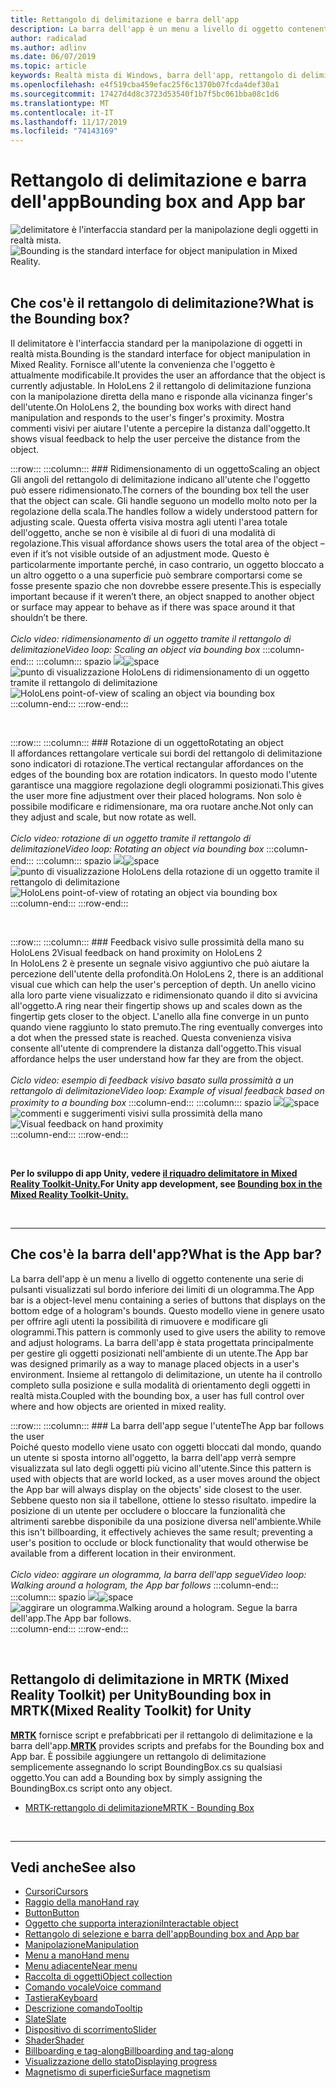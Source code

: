 ```yaml
---
title: Rettangolo di delimitazione e barra dell'app
description: La barra dell'app è un menu a livello di oggetto contenente una serie di pulsanti visualizzati sul bordo inferiore dei limiti di un ologramma.
author: radicalad
ms.author: adlinv
ms.date: 06/07/2019
ms.topic: article
keywords: Realtà mista di Windows, barra dell'app, rettangolo di delimitazione
ms.openlocfilehash: e4f519cba459efac25f6c1370b07fcda4def30a1
ms.sourcegitcommit: 17427d4d8c3723d53540f1b7f5bc061bba08c1d6
ms.translationtype: MT
ms.contentlocale: it-IT
ms.lasthandoff: 11/17/2019
ms.locfileid: "74143169"
---
```

# <a name="bounding-box-and-app-bar"></a><span data-ttu-id="83c98-104">Rettangolo di delimitazione e barra dell'app</span><span class="sxs-lookup"><span data-stu-id="83c98-104">Bounding box and App bar</span></span>
<span data-ttu-id="83c98-105">![delimitatore è l'interfaccia standard per la manipolazione degli oggetti in realtà mista.](images/UX/UX_Hero_BoundingBox.jpg)</span><span class="sxs-lookup"><span data-stu-id="83c98-105">![Bounding is the standard interface for object manipulation in Mixed Reality.](images/UX/UX_Hero_BoundingBox.jpg)</span></span><br>
<br>

## <a name="what-is-the-bounding-box"></a><span data-ttu-id="83c98-106">Che cos'è il rettangolo di delimitazione?</span><span class="sxs-lookup"><span data-stu-id="83c98-106">What is the Bounding box?</span></span>

<span data-ttu-id="83c98-107">Il delimitatore è l'interfaccia standard per la manipolazione di oggetti in realtà mista.</span><span class="sxs-lookup"><span data-stu-id="83c98-107">Bounding is the standard interface for object manipulation in Mixed Reality.</span></span> <span data-ttu-id="83c98-108">Fornisce all'utente la convenienza che l'oggetto è attualmente modificabile.</span><span class="sxs-lookup"><span data-stu-id="83c98-108">It provides the user an affordance that the object is currently adjustable.</span></span> <span data-ttu-id="83c98-109">In HoloLens 2 il rettangolo di delimitazione funziona con la manipolazione diretta della mano e risponde alla vicinanza finger's dell'utente.</span><span class="sxs-lookup"><span data-stu-id="83c98-109">On HoloLens 2, the bounding box works with direct hand manipulation and responds to the user's finger's proximity.</span></span> <span data-ttu-id="83c98-110">Mostra commenti visivi per aiutare l'utente a percepire la distanza dall'oggetto.</span><span class="sxs-lookup"><span data-stu-id="83c98-110">It shows visual feedback to help the user perceive the distance from the object.</span></span>

:::row:::
    :::column:::
        ### <a name="scaling-an-objectbr"></a><span data-ttu-id="83c98-111">Ridimensionamento di un oggetto</span><span class="sxs-lookup"><span data-stu-id="83c98-111">Scaling an object</span></span><br>
        <span data-ttu-id="83c98-112">Gli angoli del rettangolo di delimitazione indicano all'utente che l'oggetto può essere ridimensionato.</span><span class="sxs-lookup"><span data-stu-id="83c98-112">The corners of the bounding box tell the user that the object can scale.</span></span> <span data-ttu-id="83c98-113">Gli handle seguono un modello molto noto per la regolazione della scala.</span><span class="sxs-lookup"><span data-stu-id="83c98-113">The handles follow a widely understood pattern for adjusting scale.</span></span> <span data-ttu-id="83c98-114">Questa offerta visiva mostra agli utenti l'area totale dell'oggetto, anche se non è visibile al di fuori di una modalità di regolazione.</span><span class="sxs-lookup"><span data-stu-id="83c98-114">This visual affordance shows users the total area of the object – even if it’s not visible outside of an adjustment mode.</span></span> <span data-ttu-id="83c98-115">Questo è particolarmente importante perché, in caso contrario, un oggetto bloccato a un altro oggetto o a una superficie può sembrare comportarsi come se fosse presente spazio che non dovrebbe essere presente.</span><span class="sxs-lookup"><span data-stu-id="83c98-115">This is especially important because if it weren’t there, an object snapped to another object or surface may appear to behave as if there was space around it that shouldn’t be there.</span></span><br>
        <br>
        <span data-ttu-id="83c98-116">*Ciclo video: ridimensionamento di un oggetto tramite il rettangolo di delimitazione*</span><span class="sxs-lookup"><span data-stu-id="83c98-116">*Video loop: Scaling an object via bounding box*</span></span>
    :::column-end:::
        :::column:::
        <span data-ttu-id="83c98-117">spazio ![](images/spacer-20x582.png)</span><span class="sxs-lookup"><span data-stu-id="83c98-117">![space](images/spacer-20x582.png)</span></span><br>
       <span data-ttu-id="83c98-118">![punto di visualizzazione HoloLens di ridimensionamento di un oggetto tramite il rettangolo di delimitazione](images/HoloLens2_BoundingBox.gif)</span><span class="sxs-lookup"><span data-stu-id="83c98-118">![HoloLens point-of-view of scaling an object via bounding box](images/HoloLens2_BoundingBox.gif)</span></span><br>
    :::column-end:::
:::row-end:::

<br>

:::row:::
    :::column:::
        ### <a name="rotating-an-objectbr"></a><span data-ttu-id="83c98-119">Rotazione di un oggetto</span><span class="sxs-lookup"><span data-stu-id="83c98-119">Rotating an object</span></span><br>
        <span data-ttu-id="83c98-120">Il affordances rettangolare verticale sui bordi del rettangolo di delimitazione sono indicatori di rotazione.</span><span class="sxs-lookup"><span data-stu-id="83c98-120">The vertical rectangular affordances on the edges of the bounding box are rotation indicators.</span></span> <span data-ttu-id="83c98-121">In questo modo l'utente garantisce una maggiore regolazione degli ologrammi posizionati.</span><span class="sxs-lookup"><span data-stu-id="83c98-121">This gives the user more fine adjustment over their placed holograms.</span></span> <span data-ttu-id="83c98-122">Non solo è possibile modificare e ridimensionare, ma ora ruotare anche.</span><span class="sxs-lookup"><span data-stu-id="83c98-122">Not only can they adjust and scale, but now rotate as well.</span></span><br>
        <br>
        <span data-ttu-id="83c98-123">*Ciclo video: rotazione di un oggetto tramite il rettangolo di delimitazione*</span><span class="sxs-lookup"><span data-stu-id="83c98-123">*Video loop: Rotating an object via bounding box*</span></span>
    :::column-end:::
        :::column:::
        <span data-ttu-id="83c98-124">spazio ![](images/spacer-20x582.png)</span><span class="sxs-lookup"><span data-stu-id="83c98-124">![space](images/spacer-20x582.png)</span></span><br>
       <span data-ttu-id="83c98-125">![punto di visualizzazione HoloLens della rotazione di un oggetto tramite il rettangolo di delimitazione](images/HoloLens2_BoundingBox_Rotate.gif)</span><span class="sxs-lookup"><span data-stu-id="83c98-125">![HoloLens point-of-view of rotating an object via bounding box](images/HoloLens2_BoundingBox_Rotate.gif)</span></span><br>
    :::column-end:::
:::row-end:::

<br>

:::row:::
    :::column:::
        ### <a name="visual-feedback-on-hand-proximity-on-hololens-2br"></a><span data-ttu-id="83c98-126">Feedback visivo sulle prossimità della mano su HoloLens 2</span><span class="sxs-lookup"><span data-stu-id="83c98-126">Visual feedback on hand proximity on HoloLens 2</span></span><br>
        <span data-ttu-id="83c98-127">In HoloLens 2 è presente un segnale visivo aggiuntivo che può aiutare la percezione dell'utente della profondità.</span><span class="sxs-lookup"><span data-stu-id="83c98-127">On HoloLens 2, there is an additional visual cue which can help the user's perception of depth.</span></span> <span data-ttu-id="83c98-128">Un anello vicino alla loro parte viene visualizzato e ridimensionato quando il dito si avvicina all'oggetto.</span><span class="sxs-lookup"><span data-stu-id="83c98-128">A ring near their fingertip shows up and scales down as the fingertip gets closer to the object.</span></span> <span data-ttu-id="83c98-129">L'anello alla fine converge in un punto quando viene raggiunto lo stato premuto.</span><span class="sxs-lookup"><span data-stu-id="83c98-129">The ring eventually converges into a dot when the pressed state is reached.</span></span> <span data-ttu-id="83c98-130">Questa convenienza visiva consente all'utente di comprendere la distanza dall'oggetto.</span><span class="sxs-lookup"><span data-stu-id="83c98-130">This visual affordance helps the user understand how far they are from the object.</span></span><br>
        <br>
        <span data-ttu-id="83c98-131">*Ciclo video: esempio di feedback visivo basato sulla prossimità a un rettangolo di delimitazione*</span><span class="sxs-lookup"><span data-stu-id="83c98-131">*Video loop: Example of visual feedback based on proximity to a bounding box*</span></span>
    :::column-end:::
        :::column:::
        <span data-ttu-id="83c98-132">spazio ![](images/spacer-20x582.png)</span><span class="sxs-lookup"><span data-stu-id="83c98-132">![space](images/spacer-20x582.png)</span></span><br>
       <span data-ttu-id="83c98-133">![commenti e suggerimenti visivi sulla prossimità della mano](images/HoloLens2_Proximity.gif)</span><span class="sxs-lookup"><span data-stu-id="83c98-133">![Visual feedback on hand proximity](images/HoloLens2_Proximity.gif)</span></span><br>
    :::column-end:::
:::row-end:::

<br>

<span data-ttu-id="83c98-134">**Per lo sviluppo di app Unity, vedere [il riquadro delimitatore in Mixed Reality Toolkit-Unity.](https://microsoft.github.io/MixedRealityToolkit-Unity/Documentation/README_BoundingBox.html)**</span><span class="sxs-lookup"><span data-stu-id="83c98-134">**For Unity app development, see [Bounding box in the Mixed Reality Toolkit-Unity.](https://microsoft.github.io/MixedRealityToolkit-Unity/Documentation/README_BoundingBox.html)**</span></span>

<br>

---

## <a name="what-is-the-app-bar"></a><span data-ttu-id="83c98-135">Che cos'è la barra dell'app?</span><span class="sxs-lookup"><span data-stu-id="83c98-135">What is the App bar?</span></span>

<span data-ttu-id="83c98-136">La barra dell'app è un menu a livello di oggetto contenente una serie di pulsanti visualizzati sul bordo inferiore dei limiti di un ologramma.</span><span class="sxs-lookup"><span data-stu-id="83c98-136">The App bar is a object-level menu containing a series of buttons that displays on the bottom edge of a hologram's bounds.</span></span> <span data-ttu-id="83c98-137">Questo modello viene in genere usato per offrire agli utenti la possibilità di rimuovere e modificare gli ologrammi.</span><span class="sxs-lookup"><span data-stu-id="83c98-137">This pattern is commonly used to give users the ability to remove and adjust holograms.</span></span> <span data-ttu-id="83c98-138">La barra dell'app è stata progettata principalmente per gestire gli oggetti posizionati nell'ambiente di un utente.</span><span class="sxs-lookup"><span data-stu-id="83c98-138">The App bar was designed primarily as a way to manage placed objects in a user's environment.</span></span> <span data-ttu-id="83c98-139">Insieme al rettangolo di delimitazione, un utente ha il controllo completo sulla posizione e sulla modalità di orientamento degli oggetti in realtà mista.</span><span class="sxs-lookup"><span data-stu-id="83c98-139">Coupled with the bounding box, a user has full control over where and how objects are oriented in mixed reality.</span></span>

:::row:::
    :::column:::
        ### <a name="the-app-bar-follows-the-userbr"></a><span data-ttu-id="83c98-140">La barra dell'app segue l'utente</span><span class="sxs-lookup"><span data-stu-id="83c98-140">The App bar follows the user</span></span><br>
        <span data-ttu-id="83c98-141">Poiché questo modello viene usato con oggetti bloccati dal mondo, quando un utente si sposta intorno all'oggetto, la barra dell'app verrà sempre visualizzata sul lato degli oggetti più vicino all'utente.</span><span class="sxs-lookup"><span data-stu-id="83c98-141">Since this pattern is used with objects that are world locked, as a user moves around the object the App bar will always display on the objects' side closest to the user.</span></span> <span data-ttu-id="83c98-142">Sebbene questo non sia il tabellone, ottiene lo stesso risultato. impedire la posizione di un utente per occludere o bloccare la funzionalità che altrimenti sarebbe disponibile da una posizione diversa nell'ambiente.</span><span class="sxs-lookup"><span data-stu-id="83c98-142">While this isn't billboarding, it effectively achieves the same result; preventing a user's position to occlude or block functionality that would otherwise be available from a different location in their environment.</span></span> <br>
        <br>
        <span data-ttu-id="83c98-143">*Ciclo video: aggirare un ologramma, la barra dell'app segue*</span><span class="sxs-lookup"><span data-stu-id="83c98-143">*Video loop: Walking around a hologram, the App bar follows*</span></span>
    :::column-end:::
        :::column:::
        <span data-ttu-id="83c98-144">spazio ![](images/spacer-20x582.png)</span><span class="sxs-lookup"><span data-stu-id="83c98-144">![space](images/spacer-20x582.png)</span></span><br>
       <span data-ttu-id="83c98-145">![aggirare un ologramma.</span><span class="sxs-lookup"><span data-stu-id="83c98-145">![Walking around a hologram.</span></span> <span data-ttu-id="83c98-146">Segue la barra dell'app.](images/HoloLens2_AppBarFollowing.gif)</span><span class="sxs-lookup"><span data-stu-id="83c98-146">The App bar follows.](images/HoloLens2_AppBarFollowing.gif)</span></span><br>
    :::column-end:::
:::row-end:::

<br>


## <a name="bounding-box-in-mrtkmixed-reality-toolkit-for-unity"></a><span data-ttu-id="83c98-147">Rettangolo di delimitazione in MRTK (Mixed Reality Toolkit) per Unity</span><span class="sxs-lookup"><span data-stu-id="83c98-147">Bounding box in MRTK(Mixed Reality Toolkit) for Unity</span></span>
<span data-ttu-id="83c98-148">**[MRTK](https://github.com/Microsoft/MixedRealityToolkit-Unity)** fornisce script e prefabbricati per il rettangolo di delimitazione e la barra dell'app.</span><span class="sxs-lookup"><span data-stu-id="83c98-148">**[MRTK](https://github.com/Microsoft/MixedRealityToolkit-Unity)** provides scripts and prefabs for the Bounding box and App bar.</span></span> <span data-ttu-id="83c98-149">È possibile aggiungere un rettangolo di delimitazione semplicemente assegnando lo script BoundingBox.cs su qualsiasi oggetto.</span><span class="sxs-lookup"><span data-stu-id="83c98-149">You can add a Bounding box by simply assigning the BoundingBox.cs script onto any object.</span></span>

* [<span data-ttu-id="83c98-150">MRTK-rettangolo di delimitazione</span><span class="sxs-lookup"><span data-stu-id="83c98-150">MRTK - Bounding Box</span></span>](https://microsoft.github.io/MixedRealityToolkit-Unity/Documentation/README_BoundingBox.html)


<br>

---


## <a name="see-also"></a><span data-ttu-id="83c98-151">Vedi anche</span><span class="sxs-lookup"><span data-stu-id="83c98-151">See also</span></span>

* [<span data-ttu-id="83c98-152">Cursori</span><span class="sxs-lookup"><span data-stu-id="83c98-152">Cursors</span></span>](cursors.md)
* [<span data-ttu-id="83c98-153">Raggio della mano</span><span class="sxs-lookup"><span data-stu-id="83c98-153">Hand ray</span></span>](point-and-commit.md)
* [<span data-ttu-id="83c98-154">Button</span><span class="sxs-lookup"><span data-stu-id="83c98-154">Button</span></span>](button.md)
* [<span data-ttu-id="83c98-155">Oggetto che supporta interazioni</span><span class="sxs-lookup"><span data-stu-id="83c98-155">Interactable object</span></span>](interactable-object.md)
* [<span data-ttu-id="83c98-156">Rettangolo di selezione e barra dell'app</span><span class="sxs-lookup"><span data-stu-id="83c98-156">Bounding box and App bar</span></span>](app-bar-and-bounding-box.md)
* [<span data-ttu-id="83c98-157">Manipolazione</span><span class="sxs-lookup"><span data-stu-id="83c98-157">Manipulation</span></span>](direct-manipulation.md)
* [<span data-ttu-id="83c98-158">Menu a mano</span><span class="sxs-lookup"><span data-stu-id="83c98-158">Hand menu</span></span>](hand-menu.md)
* [<span data-ttu-id="83c98-159">Menu adiacente</span><span class="sxs-lookup"><span data-stu-id="83c98-159">Near menu</span></span>](near-menu.md)
* [<span data-ttu-id="83c98-160">Raccolta di oggetti</span><span class="sxs-lookup"><span data-stu-id="83c98-160">Object collection</span></span>](object-collection.md)
* [<span data-ttu-id="83c98-161">Comando vocale</span><span class="sxs-lookup"><span data-stu-id="83c98-161">Voice command</span></span>](voice-input.md)
* [<span data-ttu-id="83c98-162">Tastiera</span><span class="sxs-lookup"><span data-stu-id="83c98-162">Keyboard</span></span>](keyboard.md)
* [<span data-ttu-id="83c98-163">Descrizione comando</span><span class="sxs-lookup"><span data-stu-id="83c98-163">Tooltip</span></span>](tooltip.md)
* [<span data-ttu-id="83c98-164">Slate</span><span class="sxs-lookup"><span data-stu-id="83c98-164">Slate</span></span>](slate.md)
* [<span data-ttu-id="83c98-165">Dispositivo di scorrimento</span><span class="sxs-lookup"><span data-stu-id="83c98-165">Slider</span></span>](slider.md)
* [<span data-ttu-id="83c98-166">Shader</span><span class="sxs-lookup"><span data-stu-id="83c98-166">Shader</span></span>](shader.md)
* [<span data-ttu-id="83c98-167">Billboarding e tag-along</span><span class="sxs-lookup"><span data-stu-id="83c98-167">Billboarding and tag-along</span></span>](billboarding-and-tag-along.md)
* [<span data-ttu-id="83c98-168">Visualizzazione dello stato</span><span class="sxs-lookup"><span data-stu-id="83c98-168">Displaying progress</span></span>](progress.md)
* [<span data-ttu-id="83c98-169">Magnetismo di superficie</span><span class="sxs-lookup"><span data-stu-id="83c98-169">Surface magnetism</span></span>](surface-magnetism.md)
